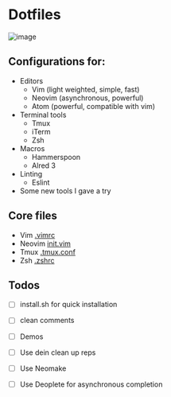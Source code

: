 # Dotfiles

![image](https://cloud.githubusercontent.com/assets/19645990/21877510/9b064e3c-d859-11e6-9054-38c8d4b8cdee.png)
## Configurations for:
* Editors
  * Vim (light weighted, simple, fast)
  * Neovim (asynchronous, powerful)
  * Atom (powerful, compatible with vim)
* Terminal tools
  * Tmux
  * iTerm
  * Zsh
* Macros
  * Hammerspoon 
  * Alred 3
* Linting 
  * Eslint
* Some new tools I gave a try

## Core files
* Vim [.vimrc](https://github.com/wangsongiam/dotfiles/blob/master/.vim/.vimrc)
* Neovim [init.vim](https://github.com/wangsongiam/dotfiles/blob/master/nvim/init.vim)
* Tmux [.tmux.conf](https://github.com/wangsongiam/dotfiles/blob/master/.tmux.conf)
* Zsh [.zshrc](https://github.com/wangsongiam/dotfiles/blob/master/.zshrc)

## Todos
- [ ] install.sh for quick installation
- [ ] clean comments
- [ ] Demos
- [ ] Use dein clean up reps
- [ ] Use Neomake
- [ ] Use Deoplete for asynchronous completion

